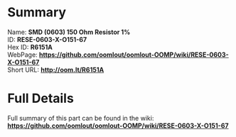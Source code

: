 
Summary
=================
  
Name: __SMD (0603) 150 Ohm Resistor 1%__    
ID: __RESE-0603-X-O151-67__   
Hex ID: __R6151A__   
WebPage: __https://github.com/oomlout/oomlout-OOMP/wiki/RESE-0603-X-O151-67__   
Short URL: __http://oom.lt/R6151A__   

Full Details
==========================
Full summary of this part can be found in the wiki:   
__https://github.com/oomlout/oomlout-OOMP/wiki/RESE-0603-X-O151-67__    

